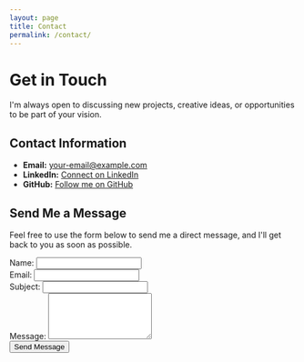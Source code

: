```yaml
---
layout: page
title: Contact
permalink: /contact/
---
```


# Get in Touch

I'm always open to discussing new projects, creative ideas, or opportunities to be part of your vision.

## Contact Information

- **Email:** your-email@example.com
- **LinkedIn:** [Connect on LinkedIn](https://linkedin.com/in/your-profile)
- **GitHub:** [Follow me on GitHub](https://github.com/efesozen)

## Send Me a Message

Feel free to use the form below to send me a direct message, and I'll get back to you as soon as possible.

<!-- You would need to implement a form handling solution or use a service like Formspree -->
<form action="https://formspree.io/f/your-form-id" method="POST">
  <div>
    <label for="name">Name:</label>
    <input type="text" id="name" name="name" required>
  </div>
  <div>
    <label for="email">Email:</label>
    <input type="email" id="email" name="email" required>
  </div>
  <div>
    <label for="subject">Subject:</label>
    <input type="text" id="subject" name="subject" required>
  </div>
  <div>
    <label for="message">Message:</label>
    <textarea id="message" name="message" rows="5" required></textarea>
  </div>
  <button type="submit">Send Message</button>
</form>